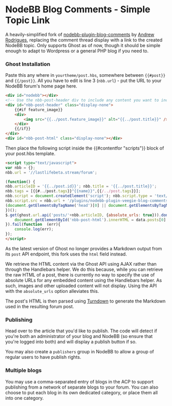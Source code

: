 # NodeBB Blog Comments - Simple Topic Link

A heavily-simplified fork of [nodebb-plugin-blog-comments](https://github.com/psychobunny/nodebb-plugin-blog-comments/) by [Andrew Rodrigues](https://github.com/psychobunny), replacing the comment thread display with a link to the created NodeBB topic. Only supports Ghost as of now, though it should be simple enough to adapt to Wordpress or a general PHP blog if you need to.

### Ghost Installation

Paste this any where in `yourtheme/post.hbs`, somewhere between `{{#post}}` and `{{/post}}`. All you have to edit is line 3 (`nbb.url`) - put the URL to your NodeBB forum's home page here.

```html
<div id="nodebb"></div>
<!-- Use the nbb-post-header div to include any content you want to include that isn't part of the Ghost API post endpoint "html" field. It can also be left empty. This example adds the feature image, if one exists. -->
<div id="nbb-post-header" class="display-none"> 
    {{#if feature_image}}
	<div>
		<img src="{{../post.feature_image}}" alt="{{../post.title}}" />
	</div>
	{{/if}}
</div>
<div id="nbb-post-html" class="display-none"></div>
```
Then place the following script inside the {{#contentfor "scripts"}} block of your post.hbs template.

```html
<script type="text/javascript">
var nbb = {};
nbb.url = '//lastlifebeta.stream/forum';

(function() {
nbb.articleID = '{{../post.id}}'; nbb.title = '{{../post.title}}';
nbb.tags = [{{#../post.tags}}"{{name}}",{{/../post.tags}}];
nbb.script = document.createElement('script'); nbb.script.type = 'text/javascript'; nbb.script.async = true;
nbb.script.src = nbb.url + '/plugins/nodebb-plugin-veegie-blog-comments/lib/ghost.js';
(document.getElementsByTagName('head')[0] || document.getElementsByTagName('body')[0]).appendChild(nbb.script);
})();
$.get(ghost.url.api('posts/'+nbb.articleID, {absolute_urls: true})).done(function (data){
	document.getElementById('nbb-post-html').innerHTML = data.posts[0].html;
}).fail(function  (err){
	console.log(err);
});
</script>
```

As the latest version of Ghost no longer provides a Markdown output from its `post` API endpoint, this fork uses the `html` field instead.

We retrieve the HTML content via the Ghost API using AJAX rather than through the Handlebars helper. We do this because, while you can retrieve the raw HTML of a post, there is currently no way to specify the use of absolute URLs for any embedded content using the Handlebars helper. As such, images and other uploaded content will not display. Using the API with the `absolute_urls` option alleviates this.

The post's HTML is then parsed using [Turndown](https://github.com/domchristie/turndown) to generate the Markdown used in the resulting forum post.

### Publishing

Head over to the article that you'd like to publish. The code will detect if you're both an administrator of your blog and NodeBB (so ensure that you're logged into both) and will display a publish button if so.

You may also create a `publishers` group in NodeBB to allow a group of regular users to have publish rights.


### Multiple blogs

You may use a comma-separated entry of blogs in the ACP to support publishing from a network of separate blogs to your forum. You can also choose to put each blog in its own dedicated category, or place them all into one category.
